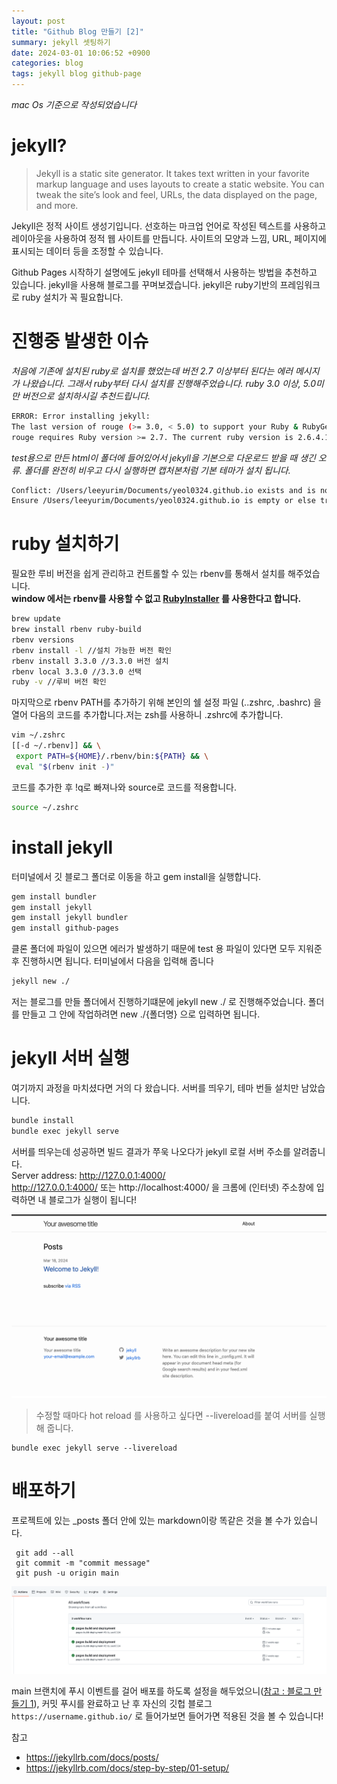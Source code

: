 ```yaml
---
layout: post
title: "Github Blog 만들기 [2]"
summary: jekyll 셋팅하기
date: 2024-03-01 10:06:52 +0900
categories: blog
tags: jekyll blog github-page
---
```


_mac Os 기준으로 작성되었습니다_

# jekyll?

>Jekyll is a static site generator. It takes text written in your favorite markup language and uses layouts to create a static website. You can tweak the site’s look and feel, URLs, the data displayed on the page, and more.

Jekyll은 정적 사이트 생성기입니다. 선호하는 마크업 언어로 작성된 텍스트를 사용하고 레이아웃을 사용하여 정적 웹 사이트를 만듭니다. 사이트의 모양과 느낌, URL, 페이지에 표시되는 데이터 등을 조정할 수 있습니다.

Github Pages 시작하기 설명에도 jekyll 테마를 선택해서 사용하는 방법을 추천하고 있습니다. jekyll을 사용해 블로그를 꾸며보겠습니다. jekyll은 ruby기반의 프레임워크로 ruby 설치가 꼭 필요합니다.

# 진행중 발생한 이슈

_처음에 기존에 설치된 ruby로 설치를 했었는데 버전 2.7 이상부터 된다는 에러 메시지가 나왔습니다. 그래서 ruby부터 다시 설치를 진행해주었습니다. ruby 3.0 이상, 5.0미만 버전으로 설치하시길 추천드립니다._

```bash
ERROR: Error installing jekyll:
The last version of rouge (>= 3.0, < 5.0) to support your Ruby & RubyGems was 3.30.0. Try installing it with `gem install rouge -v 3.30.0` and then running the current command again
rouge requires Ruby version >= 2.7. The current ruby version is 2.6.4.104.
```

_test용으로 만든 html이 폴더에 들어있어서 jekyll을 기본으로 다운로드 받을 때 생긴 오류. 폴더를 완전히 비우고 다시 실행하면 캡처본처럼 기본 테마가 설치 됩니다._

```bash
Conflict: /Users/leeyurim/Documents/yeol0324.github.io exists and is not empty.
Ensure /Users/leeyurim/Documents/yeol0324.github.io is empty or else try again with `--force` to proceed and overwrite any files.
```


# ruby 설치하기

필요한 루비 버전을 쉽게 관리하고 컨트롤할 수 있는 rbenv를 통해서 설치를 해주었습니다.<br>
**window 에서는 rbenv를 사용할 수 없고 [RubyInstaller](https://rubyinstaller.org/downloads/) 를 사용한다고 합니다.**
```bash
brew update
brew install rbenv ruby-build
rbenv versions
rbenv install -l //설치 가능한 버전 확인
rbenv install 3.3.0 //3.3.0 버전 설치
rbenv local 3.3.0 //3.3.0 선택
ruby -v //루비 버전 확인
```

마지막으로 rbenv PATH를 추가하기 위해 본인의 쉘 설정 파일 (..zshrc, .bashrc) 을 열어 다음의 코드를 추가합니다.저는 zsh를 사용하니 .zshrc에 추가합니다.

```bash
vim ~/.zshrc
[[-d ~/.rbenv]] && \
 export PATH=${HOME}/.rbenv/bin:${PATH} && \
 eval "$(rbenv init -)"
```

코드를 추가한 후 !q로 빠져나와 source로 코드를 적용합니다.

```bash
source ~/.zshrc
```
# install jekyll

터미널에서 깃 블로그 폴더로 이동을 하고 gem install을 실행합니다.

```bash
gem install bundler
gem install jekyll
gem install jekyll bundler
gem install github-pages
```

 클론 폴더에 파일이 있으면 에러가 발생하기 때문에 test 용 파일이 있다면 모두 지워준 후 진행하시면 됩니다.
터미널에서 다음을 입력해 줍니다

```bash
jekyll new ./
```
저는 블로그를 만들 폴더에서 진행하기떄문에 jekyll new ./ 로 진행해주었습니다. 폴더를 만들고 그 안에 작업하려면 new ./{폴더명} 으로 입력하면 됩니다.

# jekyll 서버 실행

여기까지 과정을 마치셨다면 거의 다 왔습니다. 서버를 띄우기, 테마 번들 설치만 남았습니다.


```bash
bundle install
bundle exec jekyll serve
```

서버를 띄우는데 성공하면 빌드 결과가 쭈욱 나오다가 jekyll 로컬 서버 주소를 알려줍니다.<br/>
<span class="h-yellow">Server address: http://127.0.0.1:4000/</span><br/>
http://127.0.0.1:4000/ 또는 http://localhost:4000/ 을 크롬에 (인터넷) 주소창에 입력하면 내 블로그가 실행이 됩니다!

![](/assets/images/2024-03-02-jekyll-github-blog-2/06.png)

>수정할 때마다 hot reload 를 사용하고 싶다면 <span class="h-yellow">--livereload</span>를 붙여 서버를 실행해 줍니다.
```
bundle exec jekyll serve --livereload
```

# 배포하기


프로젝트에 있는 \_posts 폴더 안에 있는 markdown이랑 똑같은 것을 볼 수가 있습니다.

```
 git add --all
 git commit -m "commit message"
 git push -u origin main
```
![](/assets/images/2024-03-02-jekyll-github-blog-2/10.png)

main 브랜치에 푸시 이벤트를 걸어 배포를 하도록 설정을 해두었으니([참고 : 블로그 만들기 1]({{base_path}}/blog/jekyll-github-blog-1/#자동-배포-설정)), 커밋 푸시를 완료하고 난 후 자신의 깃헙 블로그 `https://username.github.io/` 로 들어가보면 들어가면 적용된 것을 볼 수 있습니다!


참고 
- <https://jekyllrb.com/docs/posts/>
- <https://jekyllrb.com/docs/step-by-step/01-setup/>